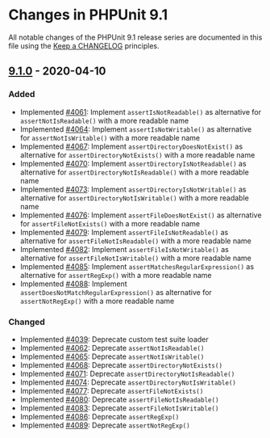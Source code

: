 # Changes in PHPUnit 9.1

All notable changes of the PHPUnit 9.1 release series are documented in this file using the [Keep a CHANGELOG](https://keepachangelog.com/) principles.

## [9.1.0] - 2020-04-10

### Added

* Implemented [#4061](https://github.com/sebastianbergmann/phpunit/issues/4061): Implement `assertIsNotReadable()` as alternative for `assertNotIsReadable()` with a more readable name
* Implemented [#4064](https://github.com/sebastianbergmann/phpunit/issues/4064): Implement `assertIsNotWritable()` as alternative for `assertNotIsWritable()` with a more readable name
* Implemented [#4067](https://github.com/sebastianbergmann/phpunit/issues/4067): Implement `assertDirectoryDoesNotExist()` as alternative for `assertDirectoryNotExists()` with a more readable name
* Implemented [#4070](https://github.com/sebastianbergmann/phpunit/issues/4070): Implement `assertDirectoryIsNotReadable()` as alternative for `assertDirectoryNotIsReadable()` with a more readable name
* Implemented [#4073](https://github.com/sebastianbergmann/phpunit/issues/4073): Implement `assertDirectoryIsNotWritable()` as alternative for `assertDirectoryNotIsWritable()` with a more readable name
* Implemented [#4076](https://github.com/sebastianbergmann/phpunit/issues/4076): Implement `assertFileDoesNotExist()` as alternative for `assertFileNotExists()` with a more readable name
* Implemented [#4079](https://github.com/sebastianbergmann/phpunit/issues/4079): Implement `assertFileIsNotReadable()` as alternative for `assertFileNotIsReadable()` with a more readable name
* Implemented [#4082](https://github.com/sebastianbergmann/phpunit/issues/4082): Implement `assertFileIsNotWritable()` as alternative for `assertFileNotIsWritable()` with a more readable name
* Implemented [#4085](https://github.com/sebastianbergmann/phpunit/issues/4085): Implement `assertMatchesRegularExpression()` as alternative for `assertRegExp()` with a more readable name
* Implemented [#4088](https://github.com/sebastianbergmann/phpunit/issues/4088): Implement `assertDoesNotMatchRegularExpression()` as alternative for `assertNotRegExp()` with a more readable name

### Changed

* Implemented [#4039](https://github.com/sebastianbergmann/phpunit/issues/4039): Deprecate custom test suite loader
* Implemented [#4062](https://github.com/sebastianbergmann/phpunit/issues/4062): Deprecate `assertNotIsReadable()`
* Implemented [#4065](https://github.com/sebastianbergmann/phpunit/issues/4065): Deprecate `assertNotIsWritable()`
* Implemented [#4068](https://github.com/sebastianbergmann/phpunit/issues/4068): Deprecate `assertDirectoryNotExists()`
* Implemented [#4071](https://github.com/sebastianbergmann/phpunit/issues/4071): Deprecate `assertDirectoryNotIsReadable()`
* Implemented [#4074](https://github.com/sebastianbergmann/phpunit/issues/4074): Deprecate `assertDirectoryNotIsWritable()`
* Implemented [#4077](https://github.com/sebastianbergmann/phpunit/issues/4077): Deprecate `assertFileNotExists()`
* Implemented [#4080](https://github.com/sebastianbergmann/phpunit/issues/4080): Deprecate `assertFileNotIsReadable()`
* Implemented [#4083](https://github.com/sebastianbergmann/phpunit/issues/4083): Deprecate `assertFileNotIsWritable()`
* Implemented [#4086](https://github.com/sebastianbergmann/phpunit/issues/4086): Deprecate `assertRegExp()`
* Implemented [#4089](https://github.com/sebastianbergmann/phpunit/issues/4089): Deprecate `assertNotRegExp()`

[9.1.0]: https://github.com/sebastianbergmann/phpunit/compare/9.0...master
